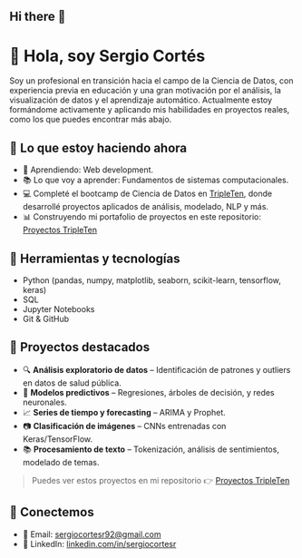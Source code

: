 ## Hi there 👋

# 👋 Hola, soy Sergio Cortés

Soy un profesional en transición hacia el campo de la Ciencia de Datos, con experiencia previa en educación y una gran motivación por el análisis, la visualización de datos y el aprendizaje automático. Actualmente estoy formándome activamente y aplicando mis habilidades en proyectos reales, como los que puedes encontrar más abajo.

## 🚀 Lo que estoy haciendo ahora

- 🌱 Aprendiendo: Web development.
- 📚 Lo que voy a aprender: Fundamentos de sistemas computacionales.
- 💻 Completé el bootcamp de Ciencia de Datos en [TripleTen](https://tripleten.mx/), donde desarrollé proyectos aplicados de análisis, modelado, NLP y más.
- 📊 Construyendo mi portafolio de proyectos en este repositorio: [Proyectos TripleTen](https://github.com/Sergio891992/Proyectos_tripleten)

## 🧰 Herramientas y tecnologías

- Python (pandas, numpy, matplotlib, seaborn, scikit-learn, tensorflow, keras)
- SQL
- Jupyter Notebooks
- Git & GitHub

## 📌 Proyectos destacados

- 🔍 **Análisis exploratorio de datos** – Identificación de patrones y outliers en datos de salud pública.
- 🧠 **Modelos predictivos** – Regresiones, árboles de decisión, y redes neuronales.
- 📈 **Series de tiempo y forecasting** – ARIMA y Prophet.
- 📷 **Clasificación de imágenes** – CNNs entrenadas con Keras/TensorFlow.
- 📚 **Procesamiento de texto** – Tokenización, análisis de sentimientos, modelado de temas.

> Puedes ver estos proyectos en mi repositorio 👉 [Proyectos TripleTen](https://github.com/Sergio891992/Proyectos_tripleten)

## 🤝 Conectemos

- 📧 Email: sergiocortesr92@gmail.com
- 💼 LinkedIn: [linkedin.com/in/sergiocortesr](https://linkedin.com/in/sergiocortesr)
